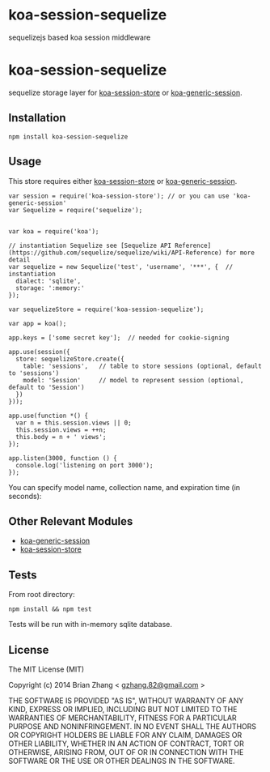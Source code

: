 koa-session-sequelize
=====================

sequelizejs based koa session middleware

# koa-session-sequelize

sequelize storage layer for [koa-session-store](https://github.com/hiddentao/koa-session-store) or [koa-generic-session](https://github.com/koajs/generic-session).  


## Installation

```
npm install koa-session-sequelize
```

## Usage

This store requires either [koa-session-store](https://github.com/hiddentao/koa-session-store) or [koa-generic-session](https://github.com/koajs/generic-session).

```
var session = require('koa-session-store'); // or you can use 'koa-generic-session'
var Sequelize = require('sequelize');


var koa = require('koa');

// instantiation Sequelize see [Sequelize API Reference](https://github.com/sequelize/sequelize/wiki/API-Reference) for more detail
var sequelize = new Sequelize('test', 'username', '***', {  // instantiation
  dialect: 'sqlite',
  storage: ':memory:'
});

var sequelizeStore = require('koa-session-sequelize');

var app = koa();

app.keys = ['some secret key'];  // needed for cookie-signing

app.use(session({
  store: sequelizeStore.create({
    table: 'sessions',   // table to store sessions (optional, default to 'sessions')
    model: 'Session'     // model to represent session (optional, default to 'Session')
  })
}));

app.use(function *() {
  var n = this.session.views || 0;
  this.session.views = ++n;
  this.body = n + ' views';
});

app.listen(3000, function () {
  console.log('listening on port 3000');
});
```

You can specify model name, collection name, and expiration time (in seconds):


## Other Relevant Modules

* [koa-generic-session](https://github.com/koajs/generic-session)
* [koa-session-store](https://github.com/hiddentao/koa-session-store)  

## Tests

From root directory:

```
npm install && npm test
```

Tests will be run with in-memory sqlite database.

## License

The MIT License (MIT)

Copyright (c) 2014 Brian Zhang < [gzhang.82@gmail.com](mailto:gzhang.82@gmail.com) >

THE SOFTWARE IS PROVIDED "AS IS", WITHOUT WARRANTY OF ANY KIND, EXPRESS OR
IMPLIED, INCLUDING BUT NOT LIMITED TO THE WARRANTIES OF MERCHANTABILITY,
FITNESS FOR A PARTICULAR PURPOSE AND NONINFRINGEMENT. IN NO EVENT SHALL THE
AUTHORS OR COPYRIGHT HOLDERS BE LIABLE FOR ANY CLAIM, DAMAGES OR OTHER
LIABILITY, WHETHER IN AN ACTION OF CONTRACT, TORT OR OTHERWISE, ARISING FROM,
OUT OF OR IN CONNECTION WITH THE SOFTWARE OR THE USE OR OTHER DEALINGS IN
THE SOFTWARE.
